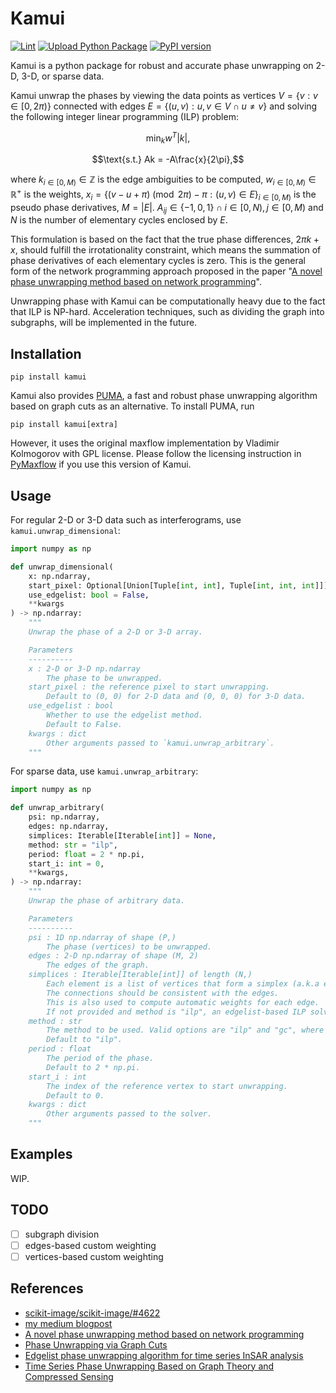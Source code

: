 # Kamui
[![Lint](https://github.com/yoyololicon/kamui/actions/workflows/black.yml/badge.svg)](https://github.com/yoyololicon/kamui/actions/workflows/black.yml)
[![Upload Python Package](https://github.com/yoyololicon/kamui/actions/workflows/python-publish.yml/badge.svg)](https://github.com/yoyololicon/kamui/actions/workflows/python-publish.yml)
[![PyPI version](https://badge.fury.io/py/kamui.svg)](https://badge.fury.io/py/kamui)


Kamui is a python package for robust and accurate phase unwrapping on 2-D, 3-D, or sparse data. 

Kamui unwrap the phases by viewing the data points as vertices $`V = \{v: v \in [0, 2\pi)\}`$ connected with edges $`E = \{(u, v): u, v\in V \cap u \neq v\}`$ and solving the following integer linear programming (ILP) problem:

```math
\min_{k} w^T |k|,
```

```math
\text{s.t.} Ak = -A\frac{x}{2\pi},
```
where $`k_{i \in [0, M)} \in \mathbb{Z}`$ is the edge ambiguities to be computed, $`w_{i \in [0, M)} \in \mathbb{R}^+`$ is the weights, $`x_i = \{(v - u + \pi) \pmod {2\pi} - \pi: (u, v) \in E\}_{i \in [0, M)}`$ is the pseudo phase derivatives, $`M = |E|`$. 
$`A_{ij} \in \{-1, 0, 1\} \cap i \in [0, N), j \in [0, M)`$ and $N$ is the number of elementary cycles enclosed by $E$.

This formulation is based on the fact that the true phase differences, $2\pi k + x$, should fulfill the irrotationality constraint, which means the summation of phase derivatives of each elementary cycles is zero.
This is the general form of the network programming approach proposed in the paper "[A novel phase unwrapping method based on network programming](https://ieeexplore.ieee.org/document/673674)".

Unwrapping phase with Kamui can be computationally heavy due to the fact that ILP is NP-hard.
Acceleration techniques, such as dividing the graph into subgraphs, will be implemented in the future.

## Installation

```commandline
pip install kamui
```

Kamui also provides [PUMA](https://ieeexplore.ieee.org/document/4099386), a fast and robust phase unwrapping algorithm based on graph cuts as an alternative.
To install PUMA, run

```commandline
pip install kamui[extra]
```

However, it uses the original maxflow implementation by Vladimir Kolmogorov with GPL license.
Please follow the licensing instruction in [PyMaxflow](http://pmneila.github.io/PyMaxflow/#indices-and-tables) if you use this version of Kamui.


## Usage

For regular 2-D or 3-D data such as interferograms, use `kamui.unwrap_dimensional`:

```python
import numpy as np

def unwrap_dimensional(
    x: np.ndarray,
    start_pixel: Optional[Union[Tuple[int, int], Tuple[int, int, int]]] = None,
    use_edgelist: bool = False,
    **kwargs
) -> np.ndarray:
    """
    Unwrap the phase of a 2-D or 3-D array.

    Parameters
    ----------
    x : 2-D or 3-D np.ndarray
        The phase to be unwrapped.
    start_pixel : the reference pixel to start unwrapping.
        Default to (0, 0) for 2-D data and (0, 0, 0) for 3-D data.
    use_edgelist : bool
        Whether to use the edgelist method.
        Default to False.
    kwargs : dict
        Other arguments passed to `kamui.unwrap_arbitrary`.
    """
```

For sparse data, use `kamui.unwrap_arbitrary`:

```python
import numpy as np

def unwrap_arbitrary(
    psi: np.ndarray,
    edges: np.ndarray,
    simplices: Iterable[Iterable[int]] = None,
    method: str = "ilp",
    period: float = 2 * np.pi,
    start_i: int = 0,
    **kwargs,
) -> np.ndarray:
    """
    Unwrap the phase of arbitrary data.

    Parameters
    ----------
    psi : 1D np.ndarray of shape (P,)
        The phase (vertices) to be unwrapped. 
    edges : 2-D np.ndarray of shape (M, 2)
        The edges of the graph.
    simplices : Iterable[Iterable[int]] of length (N,)
        Each element is a list of vertices that form a simplex (a.k.a elementary cycle).
        The connections should be consistent with the edges.
        This is also used to compute automatic weights for each edge.
        If not provided and method is "ilp", an edgelist-based ILP solver will be used without weighting.
    method : str
        The method to be used. Valid options are "ilp" and "gc", where "gc" correponds to PUMA.
        Default to "ilp".
    period : float
        The period of the phase.
        Default to 2 * np.pi.
    start_i : int
        The index of the reference vertex to start unwrapping.
        Default to 0.
    kwargs : dict
        Other arguments passed to the solver.
    """
```

## Examples

WIP.

## TODO

- [ ] subgraph division
- [ ] edges-based custom weighting
- [ ] vertices-based custom weighting

## References

- [scikit-image/scikit-image/#4622](https://github.com/scikit-image/scikit-image/issues/4622)
- [my medium blogpost](https://medium.com/@ILoveJK/%E7%9B%B8%E4%BD%8D%E9%87%8D%E5%BB%BA%E8%88%87%E5%9C%96%E5%AD%B8-phase-unwrapping-using-minimum-cost-network-flow-%E4%B8%89-b64732901f17)
- [A novel phase unwrapping method based on network programming](https://ieeexplore.ieee.org/document/673674)
- [Phase Unwrapping via Graph Cuts](https://ieeexplore.ieee.org/document/4099386)
- [Edgelist phase unwrapping algorithm for time series InSAR analysis](https://opg.optica.org/josaa/abstract.cfm?uri=josaa-27-3-605)
- [Time Series Phase Unwrapping Based on Graph Theory and Compressed Sensing](https://ieeexplore.ieee.org/document/9387451?arnumber=9387451)